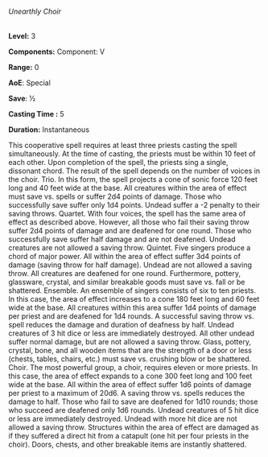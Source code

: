 ###### Unearthly Choir

**Level:** 3

**Components:** Component: V

**Range:** 0

**AoE**: Special

**Save**: ½

**Casting Time :** 5

**Duration:** Instantaneous

This cooperative spell requires at least three priests casting the spell simultaneously. At the time of casting, the priests must be within 10 feet of each other. Upon completion of the spell, the priests sing a single, dissonant chord. The result of the spell depends on the number of voices in the choir. Trio. In this form, the spell projects a cone of sonic force 120 feet long and 40 feet wide at the base. All creatures within the area of effect must save vs. spells or suffer 2d4 points of damage. Those who successfully save suffer only 1d4 points. Undead suffer a -2 penalty to their saving throws. Quartet. With four voices, the spell has the same area of effect as described above. However, all those who fail their saving throw suffer 2d4 points of damage and are deafened for one round. Those who successfully save suffer half damage and are not deafened. Undead creatures are not allowed a saving throw. Quintet. Five singers produce a chord of major power. All within the area of effect suffer 3d4 points of damage (saving throw for half damage). Undead are not allowed a saving throw. All creatures are deafened for one round. Furthermore, pottery, glassware, crystal, and similar breakable goods must save vs. fall or be shattered. Ensemble. An ensemble of singers consists of six to ten priests. In this case, the area of effect increases to a cone 180 feet long and 60 feet wide at the base. All creatures within this area suffer 1d4 points of damage per priest and are deafened for 1d4 rounds. A successful saving throw vs. spell reduces the damage and duration of deafness by half. Undead creatures of 3 hit dice or less are immediately destroyed. All other undead suffer normal damage, but are not allowed a saving throw. Glass, pottery, crystal, bone, and all wooden items that are the strength of a door or less (chests, tables, chairs, etc.) must save vs. crushing blow or be shattered. Choir. The most powerful group, a choir, requires eleven or more priests. In this case, the area of effect expands to a cone 300 feet long and 100 feet wide at the base. All within the area of effect suffer 1d6 points of damage per priest to a maximum of 20d6. A saving throw vs. spells reduces the damage to half. Those who fail to save are deafened for 1d10 rounds; those who succeed are deafened only 1d6 rounds. Undead creatures of 5 hit dice or less are immediately destroyed. Undead with more hit dice are not allowed a saving throw. Structures within the area of effect are damaged as if they suffered a direct hit from a catapult (one hit per four priests in the choir). Doors, chests, and other breakable items are instantly shattered.